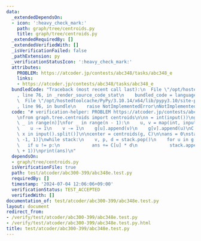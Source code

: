 ```yaml
---
data:
  _extendedDependsOn:
  - icon: ':heavy_check_mark:'
    path: graph/tree/centroids.py
    title: graph/tree/centroids.py
  _extendedRequiredBy: []
  _extendedVerifiedWith: []
  _isVerificationFailed: false
  _pathExtension: py
  _verificationStatusIcon: ':heavy_check_mark:'
  attributes:
    PROBLEM: https://atcoder.jp/contests/abc348/tasks/abc348_e
    links:
    - https://atcoder.jp/contests/abc348/tasks/abc348_e
  bundledCode: "Traceback (most recent call last):\n  File \"/opt/hostedtoolcache/PyPy/3.10.14/x64/lib/pypy3.10/site-packages/onlinejudge_verify/documentation/build.py\"\
    , line 76, in _render_source_code_stat\n    bundled_code = language.bundle(\n\
    \  File \"/opt/hostedtoolcache/PyPy/3.10.14/x64/lib/pypy3.10/site-packages/onlinejudge_verify/languages/python.py\"\
    , line 96, in bundle\n    raise NotImplementedError\nNotImplementedError\n"
  code: "# verification-helper: PROBLEM https://atcoder.jp/contests/abc348/tasks/abc348_e\n\
    \nfrom graph.tree.centroids import centroids\n\nn = int(input())\ng = [[] for\
    \ _ in range(n)]\nfor _ in range(n - 1):\n    u, v = map(int, input().split())\n\
    \    u -= 1\n    v -= 1\n    g[u].append(v)\n    g[v].append(u)\nC = [int(x) for\
    \ x in input().split()]\n\ncenter = centroids(g, C)\n\nans = 0\nstack = [(center[0],\
    \ -1, 1)]\nwhile stack:\n    v, p, d = stack.pop()\n    for u in g[v]:\n     \
    \   if u != p:\n            ans += C[u] * d\n            stack.append((u, v, d\
    \ + 1))\nprint(ans)\n"
  dependsOn:
  - graph/tree/centroids.py
  isVerificationFile: true
  path: test/atcoder/abc300-399/abc348e.test.py
  requiredBy: []
  timestamp: '2024-07-04 12:06:06+09:00'
  verificationStatus: TEST_ACCEPTED
  verifiedWith: []
documentation_of: test/atcoder/abc300-399/abc348e.test.py
layout: document
redirect_from:
- /verify/test/atcoder/abc300-399/abc348e.test.py
- /verify/test/atcoder/abc300-399/abc348e.test.py.html
title: test/atcoder/abc300-399/abc348e.test.py
---
```

